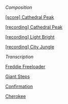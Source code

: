 _Composition_

<a href="https://amahadevan99.github.io/files/website_music/cathedral_peak_full.pdf"> [score] Cathedral Peak</a>

<a href="https://www.youtube.com/watch?v=UhhYJ2zSoyw"> [recording] Cathedral Peak</a>

<a href="https://www.youtube.com/watch?v=EyAY5vU0z98"> [recording] Light Bright</a>

<a href="https://www.youtube.com/watch?v=HJV9wWiDl7w"> [recording] City Jungle</a>

_Transcription_

<a href="https://amahadevan99.github.io/files/website_music/freddie_freeloader.pdf"> Freddie Freeloader</a>

<a href="https://amahadevan99.github.io/files/website_music/giant_steps.pdf"> Giant Steps</a>

<a href="https://amahadevan99.github.io/files/website_music/confirmation.pdf"> Confirmation</a>

<a href="https://amahadevan99.github.io/files/website_music/cherokee.pdf"> Cherokee</a>
